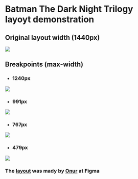 # Batman The Dark Night Trilogy layoyt demonstration

## Original layout width (1440px)

![](screenshots/1440px.png)

## **Breakpoints (max-width)**
- ### 1240px

![](screenshots/1240px.png)

- ### 991px

![](screenshots/991px.png)

- ### 767px

![](screenshots/767px.png)

- ### 479px

![](screenshots/479px.png)

### The [layout](https://www.figma.com/community/file/970924933027857034) was mady by [Onur](https://www.figma.com/@onurgur) at Figma
